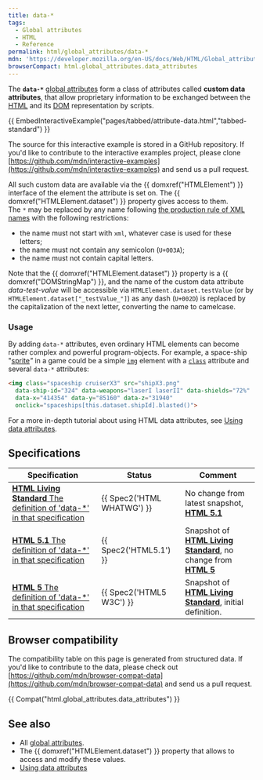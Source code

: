 ```yaml
---
title: data-*
tags:
  - Global attributes
  - HTML
  - Reference
permalink: html/global_attributes/data-*
mdn: 'https://developer.mozilla.org/en-US/docs/Web/HTML/Global_attributes/data-*'
browserCompact: html.global_attributes.data_attributes
---
```

The **`data-*`** [global attributes](/html/global_attributes) form a class of attributes called **custom data attributes**, that allow proprietary information to be exchanged between the [HTML](/html "en/HTML") and its [DOM](/api/document_object_model "en/DOM") representation by scripts.

{{ EmbedInteractiveExample("pages/tabbed/attribute-data.html","tabbed-standard") }}

The source for this interactive example is stored in a GitHub repository. If you'd like to contribute to the interactive examples project, please clone [https://github.com/mdn/interactive-examples](https://github.com/mdn/interactive-examples) and send us a pull request.

All such custom data are available via the {{ domxref("HTMLElement") }} interface of the element the attribute is set on. The {{ domxref("HTMLElement.dataset") }} property gives access to them.  
The `*` may be replaced by any name following [the production rule of XML names](http://www.w3.org/TR/REC-xml/#NT-Name "http://www.w3.org/TR/REC-xml/#NT-Name") with the following restrictions:

-   the name must not start with `xml`, whatever case is used for these letters;
-   the name must not contain any semicolon (`U+003A`);
-   the name must not contain capital letters.

Note that the {{ domxref("HTMLElement.dataset") }} property is a {{ domxref("DOMStringMap") }}, and the name of the custom data attribute _data-test-value_ will be accessible via `HTMLElement.dataset.testValue` (or by `HTMLElement.dataset["_testValue_"]`) as any dash (`U+002D`) is replaced by the capitalization of the next letter, converting the name to camelcase.

### Usage

By adding `data-*` attributes, even ordinary HTML elements can become rather complex and powerful program-objects. For example, a space-ship "[sprite](https://en.wikipedia.org/wiki/Sprite_(computer_graphics))_"_ in a game could be a simple [`img`](/html/element/img/) element with a [`class`](/html/global_attributes/class) attribute and several `data-*` attributes:

```html
<img class="spaceship cruiserX3" src="shipX3.png"
  data-ship-id="324" data-weapons="laserI laserII" data-shields="72%"
  data-x="414354" data-y="85160" data-z="31940"
  onclick="spaceships[this.dataset.shipId].blasted()">

```

For a more in-depth tutorial about using HTML data attributes, see [Using data attributes](/en-US/docs/Learn/HTML/Howto/Use_data_attributes).

## Specifications

| Specification | Status | Comment |
| --- | --- | --- |
| [**HTML Living Standard** The definition of 'data-*' in that specification](https://html.spec.whatwg.org/multipage/dom.html#embedding-custom-non-visible-data-with-the-data-*-attributes) | {{ Spec2('HTML WHATWG') }} | No change from latest snapshot, [**HTML 5.1**](https://www.w3.org/TR/html51/) |
| [**HTML 5.1** The definition of 'data-*' in that specification](https://www.w3.org/TR/html51/dom.html#element-attrdef-global-data) | {{ Spec2('HTML5.1') }} | Snapshot of [**HTML Living Standard**](https://html.spec.whatwg.org/multipage/), no change from [**HTML 5**](https://www.w3.org/TR/html52/) |
| [**HTML 5** The definition of 'data-*' in that specification](https://www.w3.org/TR/html52/dom.html#element-attrdef-global-data) | {{ Spec2('HTML5 W3C') }} | Snapshot of [**HTML Living Standard**](https://html.spec.whatwg.org/multipage/), initial definition. |

## Browser compatibility

The compatibility table on this page is generated from structured data. If you'd like to contribute to the data, please check out [https://github.com/mdn/browser-compat-data](https://github.com/mdn/browser-compat-data) and send us a pull request.

{{ Compat("html.global_attributes.data_attributes") }}

## See also

-   All [global attributes](/html/global_attributes).
-   The {{ domxref("HTMLElement.dataset") }} property that allows to access and modify these values.
-   [Using data attributes](/en-US/docs/Learn/HTML/Howto/Use_data_attributes)